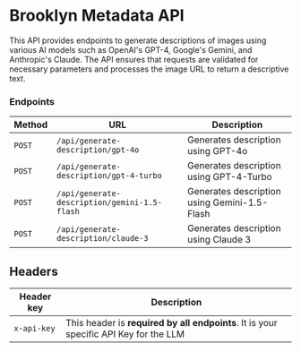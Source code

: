 
# Brooklyn Metadata API

This API provides endpoints to generate descriptions of images using various AI models such as OpenAI's GPT-4, Google's Gemini, and Anthropic's Claude. The API ensures that requests are validated for necessary parameters and processes the image URL to return a descriptive text.

### Endpoints

| Method   | URL                                      | Description                              |
| -------- | ---------------------------------------- | ---------------------------------------- |
| `POST`    | `/api/generate-description/gpt-4o`      | Generates description using GPT-4o                 |
| `POST`   | `/api/generate-description/gpt-4-turbo`  | Generates description using GPT-4-Turbo                              |
| `POST`    | `/api/generate-description/gemini-1.5-flash` | Generates description using Gemini-1.5-Flash                    |
| `POST`  | `/api/generate-description/claude-3`     | Generates description using Claude 3                 |

## Headers

| Header key        | Description                              |
| ----------------- | ---------------------------------------- |
| `x-api-key`          | This header is **required by all endpoints**. It is your specific API Key for the LLM |






        
